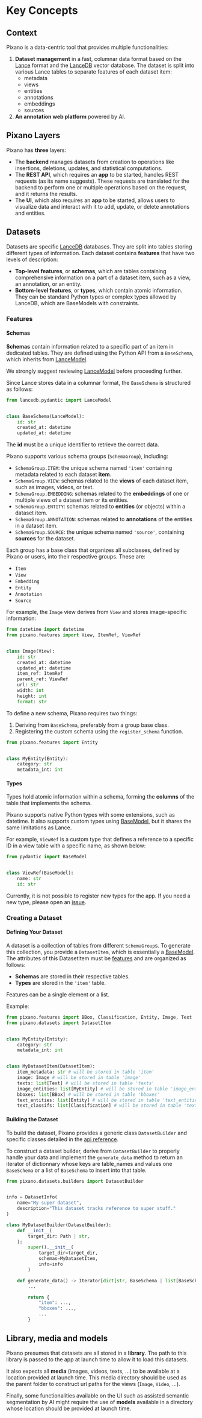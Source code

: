 # Key Concepts

## Context

Pixano is a data-centric tool that provides multiple functionalities:

1. **Dataset management** in a fast, columnar data format based on the [Lance](https://lancedb.github.io/lance/) format and the [LanceDB](https://lancedb.github.io/lancedb/) vector database. The dataset is split into various Lance tables to separate features of each dataset item:
   - metadata
   - views
   - entities
   - annotations
   - embeddings
   - sources
2. **An annotation web platform** powered by AI.

## Pixano Layers

Pixano has **three** layers:

- The **backend** manages datasets from creation to operations like insertions, deletions, updates, and statistical computations.
- The **REST API**, which requires an **app** to be started, handles REST requests (as its name suggests). These requests are translated for the backend to perform one or multiple operations based on the request, and it returns the results.
- The **UI**, which also requires an **app** to be started, allows users to visualize data and interact with it to add, update, or delete annotations and entities.

## Datasets

Datasets are specific [LanceDB](https://lancedb.github.io/lancedb/) databases. They are split into tables storing different types of information. Each dataset contains **features** that have two levels of description:

- **Top-level features**, or **schemas**, which are tables containing comprehensive information on a part of a dataset item, such as a view, an annotation, or an entity.
- **Bottom-level features**, or **types**, which contain atomic information. They can be standard Python types or complex types allowed by LanceDB, which are BaseModels with constraints.

### Features

#### Schemas

**Schemas** contain information related to a specific part of an item in dedicated tables. They are defined using the Python API from a `BaseSchema`, which inherits from [LanceModel](https://lancedb.github.io/lancedb/python/python/#lancedb.pydantic.LanceModel).

We strongly suggest reviewing [LanceModel](https://lancedb.github.io/lancedb/python/python/#lancedb.pydantic.LanceModel) before proceeding further.

Since Lance stores data in a columnar format, the `BaseSchema` is structured as follows:

```python
from lancedb.pydantic import LanceModel


class BaseSchema(LanceModel):
    id: str
    created_at: datetime
    updated_at: datetime
```

The **id** must be a unique identifier to retrieve the correct data.

Pixano supports various schema groups (`SchemaGroup`), including:

- `SchemaGroup.ITEM`: the unique schema named `'item'` containing metadata related to each dataset **item**.
- `SchemaGroup.VIEW`: schemas related to the **views** of each dataset item, such as images, videos, or text.
- `SchemaGroup.EMBEDDING`: schemas related to the **embeddings** of one or multiple views of a dataset item or its entities.
- `SchemaGroup.ENTITY`: schemas related to **entities** (or objects) within a dataset item.
- `SchemaGroup.ANNOTATION`: schemas related to **annotations** of the entities in a dataset item.
- `SchemaGroup.SOURCE`: the unique schema named `'source'`, containing **sources** for the dataset.

Each group has a base class that organizes all subclasses, defined by Pixano or users, into their respective groups. These are:

- `Item`
- `View`
- `Embedding`
- `Entity`
- `Annotation`
- `Source`

For example, the `Image` view derives from `View` and stores image-specific information:

```python
from datetime import datetime
from pixano.features import View, ItemRef, ViewRef


class Image(View):
    id: str
    created_at: datetime
    updated_at: datetime
    item_ref: ItemRef
    parent_ref: ViewRef
    url: str
    width: int
    height: int
    format: str
```

To define a new schema, Pixano requires two things:

1. Deriving from `BaseSchema`, preferably from a group base class.
2. Registering the custom schema using the `register_schema` function.

```python
from pixano.features import Entity


class MyEntity(Entity):
    category: str
    metadata_int: int
```

#### Types

Types hold atomic information within a schema, forming the **columns** of the table that implements the schema.

Pixano supports native Python types with some extensions, such as datetime. It also supports custom types using [BaseModel](https://docs.pydantic.dev/latest/api/base_model/), but it shares the same limitations as Lance.

For example, `ViewRef` is a custom type that defines a reference to a specific ID in a view table with a specific name, as shown below:

```python
from pydantic import BaseModel


class ViewRef(BaseModel):
    name: str
    id: str
```

Currently, it is not possible to register new types for the app. If you need a new type, please open an [issue](https://github.com/pixano/pixano/issues).

### Creating a Dataset

#### Defining Your Dataset

A dataset is a collection of tables from different `SchemaGroup`s. To generate this collection, you provide a `DatasetItem`, which is essentially a [BaseModel](https://docs.pydantic.dev/latest/api/base_model/). The attributes of this DatasetItem must be [features](#features) and are organized as follows:

- **Schemas** are stored in their respective tables.
- **Types** are stored in the `'item'` table.

Features can be a single element or a list.

Example:

```python
from pixano.features import BBox, Classification, Entity, Image, Text
from pixano.datasets import DatasetItem


class MyEntity(Entity):
    category: str
    metadata_int: int


class MyDatasetItem(DatasetItem):
    item_metadata: str # will be stored in table 'item'
    image: Image # will be stored in table 'image'
    texts: list[Text] # will be stored in table 'texts'
    image_entities: list[MyEntity] # will be stored in table 'image_entities'
    bboxes: list[BBox] # will be stored in table 'bboxes'
    text_entities: list[Entity] # will be stored in table 'text_entities'
    text_classifs: list[Classification] # will be stored in table 'text_classifs'
```

#### Building the Dataset

To build the dataset, Pixano provides a generic class `DatasetBuilder` and specific classes detailed in the [api reference](../api_reference/index.md).

To construct a dataset builder, derive from `DatasetBuilder` to properly handle your data and implement the `generate_data` method to return an iterator of dictionnary whose keys are table_names and values one `BaseSchema` or a list of `BaseSchema` to insert into that table.

```python
from pixano.datasets.builders import DatasetBuilder


info = DatasetInfo(
    name="My super dataset",
    description="This dataset tracks reference to super stuff."
)

class MyDatasetBuilder(DatasetBuilder):
    def __init__(
        target_dir: Path | str,
    ):
        super().__init__(
            target_dir=target_dir,
            schemas=MyDatasetItem,
            info=info
        )

    def generate_data() -> Iterator[dict[str, BaseSchema | list[BaseSchema]]]:
        ...

        return {
            "item": ...,
            "bboxes": ...,
            ...
        }
```

## Library, media and models

Pixano presumes that datasets are all stored in a **library**. The path to this library is passed to the app at launch time to allow it to load this datasets.

It also expects all **media** (images, videos, texts, ...) to be available at a location provided at launch time. This media directory should be used as the parent folder to construct url paths for the views (`Image`, `Video`, ...).

Finally, some functionalities available on the UI such as assisted semantic segmentation by AI might require the use of **models** available in a directory whose location should be provided at launch time.
